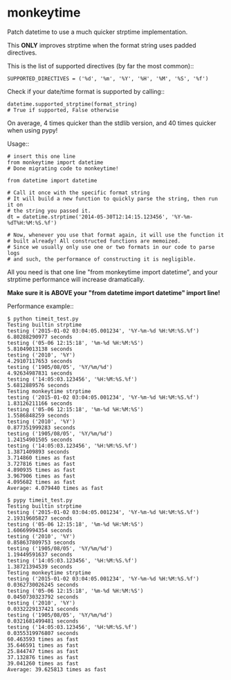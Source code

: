 monkeytime
==========

Patch datetime to use a much quicker strptime implementation.

This **ONLY** improves strptime when the format string uses padded directives.

This is the list of supported directives (by far the most common)::

    SUPPORTED_DIRECTIVES = ('%d', '%m', '%Y', '%H', '%M', '%S', '%f')

Check if your date/time format is supported by calling::
    
    datetime.supported_strptime(format_string)
    # True if supported, False otherwise

On average, 4 times quicker than the stdlib version, and 40 times quicker
when using pypy!

Usage::

    # insert this one line
    from monkeytime import datetime
    # Done migrating code to monkeytime!

    from datetime import datetime

    # Call it once with the specific format string
    # It will build a new function to quickly parse the string, then run it on
    # the string you passed it.
    dt = datetime.strptime('2014-05-30T12:14:15.123456', '%Y-%m-%dT%H:%M:%S.%f')
    
    # Now, whenever you use that format again, it will use the function it 
    # built already! All constructed functions are memoized.
    # Since we usually only use one or two formats in our code to parse logs
    # and such, the performance of constructing it is negligible.

All you need is that one line "from monkeytime import datetime", and your
strptime performance will increase dramatically. 

**Make sure it is ABOVE your "from datetime import datetime" import line!**

Performance example::

    $ python timeit_test.py 
    Testing builtin strptime
    testing ('2015-01-02 03:04:05.001234', '%Y-%m-%d %H:%M:%S.%f')
    6.80288290977 seconds
    testing ('05-06 12:15:18', '%m-%d %H:%M:%S')
    5.81049013138 seconds
    testing ('2010', '%Y')
    4.29107117653 seconds
    testing ('1905/08/05', '%Y/%m/%d')
    4.92634987831 seconds
    testing ('14:05:03.123456', '%H:%M:%S.%f')
    5.6812889576 seconds
    Testing monkeytime strptime
    testing ('2015-01-02 03:04:05.001234', '%Y-%m-%d %H:%M:%S.%f')
    1.83126211166 seconds
    testing ('05-06 12:15:18', '%m-%d %H:%M:%S')
    1.5586848259 seconds
    testing ('2010', '%Y')
    0.877351999283 seconds
    testing ('1905/08/05', '%Y/%m/%d')
    1.24154901505 seconds
    testing ('14:05:03.123456', '%H:%M:%S.%f')
    1.3871409893 seconds
    3.714860 times as fast
    3.727816 times as fast
    4.890935 times as fast
    3.967906 times as fast
    4.095682 times as fast
    Average: 4.079440 times as fast

    $ pypy timeit_test.py 
    Testing builtin strptime
    testing ('2015-01-02 03:04:05.001234', '%Y-%m-%d %H:%M:%S.%f')
    2.19319605827 seconds
    testing ('05-06 12:15:18', '%m-%d %H:%M:%S')
    1.60669994354 seconds
    testing ('2010', '%Y')
    0.858637809753 seconds
    testing ('1905/08/05', '%Y/%m/%d')
    1.19449591637 seconds
    testing ('14:05:03.123456', '%H:%M:%S.%f')
    1.38721394539 seconds
    Testing monkeytime strptime
    testing ('2015-01-02 03:04:05.001234', '%Y-%m-%d %H:%M:%S.%f')
    0.0362730026245 seconds
    testing ('05-06 12:15:18', '%m-%d %H:%M:%S')
    0.0450730323792 seconds
    testing ('2010', '%Y')
    0.0332229137421 seconds
    testing ('1905/08/05', '%Y/%m/%d')
    0.0321681499481 seconds
    testing ('14:05:03.123456', '%H:%M:%S.%f')
    0.0355319976807 seconds
    60.463593 times as fast
    35.646591 times as fast
    25.844747 times as fast
    37.132876 times as fast
    39.041260 times as fast
    Average: 39.625813 times as fast

